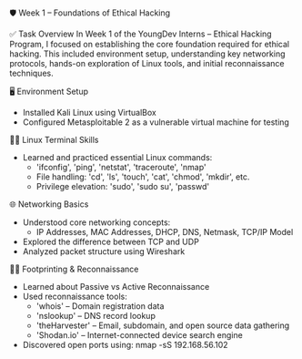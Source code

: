 🛡️ Week 1 – Foundations of Ethical Hacking

✅ Task Overview
In Week 1 of the YoungDev Interns – Ethical Hacking Program, I focused on establishing the core foundation required for ethical hacking. This included environment setup, understanding key networking protocols, hands-on exploration of Linux tools, and initial reconnaissance techniques.

 🖥️ Environment Setup
- Installed Kali Linux using VirtualBox
- Configured Metasploitable 2 as a vulnerable virtual machine for testing

 🧑‍💻 Linux Terminal Skills
- Learned and practiced essential Linux commands:
  - 'ifconfig', 'ping', 'netstat', 'traceroute', 'nmap'
  - File handling: 'cd', 'ls', 'touch', 'cat', 'chmod', 'mkdir', etc.
  - Privilege elevation: 'sudo', 'sudo su', 'passwd'

🌐 Networking Basics
- Understood core networking concepts:
  - IP Addresses, MAC Addresses, DHCP, DNS, Netmask, TCP/IP Model
- Explored the difference between TCP and UDP
- Analyzed packet structure using Wireshark

🕵️‍♀️ Footprinting & Reconnaissance
- Learned about Passive vs Active Reconnaissance
- Used reconnaissance tools:
  - 'whois' – Domain registration data
  - 'nslookup' – DNS record lookup
  - 'theHarvester' – Email, subdomain, and open source data gathering
  - 'Shodan.io' – Internet-connected device search engine
- Discovered open ports using:
  nmap -sS 192.168.56.102
